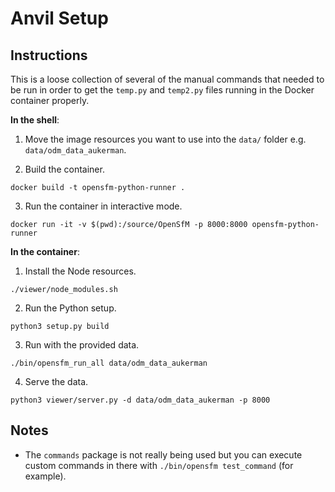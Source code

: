 # Anvil Setup

## Instructions

This is a loose collection of several of the manual commands that needed to be run in order to get the `temp.py` and `temp2.py` files running in the Docker container properly.

**In the shell**:

1. Move the image resources you want to use into the `data/` folder e.g. `data/odm_data_aukerman`.

2. Build the container.

```
docker build -t opensfm-python-runner .
```

3. Run the container in interactive mode.

```
docker run -it -v $(pwd):/source/OpenSfM -p 8000:8000 opensfm-python-runner
```

**In the container**:

1. Install the Node resources.

```
./viewer/node_modules.sh
```

2. Run the Python setup.

```
python3 setup.py build
```

3. Run with the provided data.

```
./bin/opensfm_run_all data/odm_data_aukerman
```

4. Serve the data.

```
python3 viewer/server.py -d data/odm_data_aukerman -p 8000
```

## Notes

- The `commands` package is not really being used but you can execute custom commands in there with `./bin/opensfm test_command` (for example).
